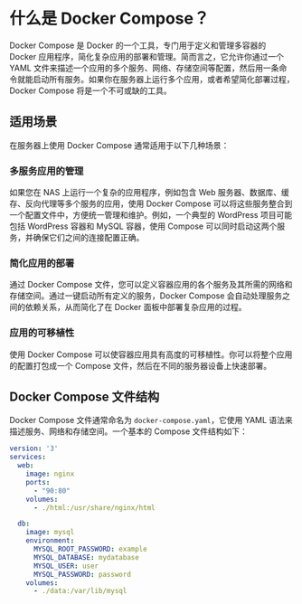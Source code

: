 # 什么是 Docker Compose？

Docker Compose 是 Docker 的一个工具，专门用于定义和管理多容器的 Docker 应用程序，简化复杂应用的部署和管理。简而言之，它允许你通过一个 YAML 文件来描述一个应用的多个服务、网络、存储空间等配置，然后用一条命令就能启动所有服务。如果你在服务器上运行多个应用，或者希望简化部署过程，Docker Compose 将是一个不可或缺的工具。

## 适用场景

在服务器上使用 Docker Compose 通常适用于以下几种场景：

### 多服务应用的管理

如果您在 NAS 上运行一个复杂的应用程序，例如包含 Web 服务器、数据库、缓存、反向代理等多个服务的应用，使用 Docker Compose 可以将这些服务整合到一个配置文件中，方便统一管理和维护。例如，一个典型的 WordPress 项目可能包括 WordPress 容器和 MySQL 容器，使用 Compose 可以同时启动这两个服务，并确保它们之间的连接配置正确。

### 简化应用的部署

通过 Docker Compose 文件，您可以定义容器应用的各个服务及其所需的网络和存储空间。通过一键启动所有定义的服务，Docker Compose 会自动处理服务之间的依赖关系，从而简化了在 Docker 面板中部署复杂应用的过程。

### 应用的可移植性

使用 Docker Compose 可以使容器应用具有高度的可移植性。你可以将整个应用的配置打包成一个 Compose 文件，然后在不同的服务器设备上快速部署。

## Docker Compose 文件结构

Docker Compose 文件通常命名为 `docker-compose.yaml`，它使用 YAML 语法来描述服务、网络和存储空间。一个基本的 Compose 文件结构如下：


```yaml
version: '3'
services:
  web:
    image: nginx
    ports:
      - "90:80"
    volumes:
      - ./html:/usr/share/nginx/html

  db:
    image: mysql
    environment:
      MYSQL_ROOT_PASSWORD: example
      MYSQL_DATABASE: mydatabase
      MYSQL_USER: user
      MYSQL_PASSWORD: password
    volumes:
      - ./data:/var/lib/mysql